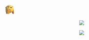 ### <img alt="Thinking Hard" width="32" src="https://github.com/IndexZeroZzz/IndexZeroZzz/blob/main/thinking-emoji-30.gif?raw=true">

<p align="center">
  <img src="https://indx0-readme.vercel.app/api?username=IndexZeroZzz&show_icons=true&theme=merko&include_all_commits=true">
</p>

<p align="center">
  <img src="https://indx0-readme.vercel.app/api/top-langs/?username=IndexZeroZzz&layout=donut-vertical&theme=merko&exclude_repo=github-readme-stats">
</p>
